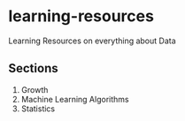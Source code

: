 # learning-resources

Learning Resources on everything about Data

## Sections

1. Growth
2. Machine Learning Algorithms
3. Statistics
